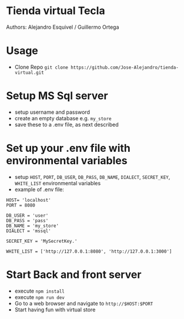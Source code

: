 # Tienda virtual Tecla
Authors: Alejandro Esquivel / Guillermo Ortega

# Usage
* Clone Repo `git clone https://github.com/Jose-Alejandro/tienda-virtual.git`

# Setup MS Sql server
* setup username and password
* create an empty database e.g.
``` my_store ```
* save these to a .env file, as next described

# Set up your .env file with environmental variables
*  setup ``` HOST ```, ```PORT```, ```DB_USER```, ```DB_PASS```, ``` DB_NAME ```, ``` DIALECT ```, ``` SECRET_KEY ```, ``` WHITE_LIST ``` environmental variables
* example of .env file:

```
HOST= 'localhost'
PORT = 8080

DB_USER = 'user'
DB_PASS = 'pass'
DB_NAME = 'my_store'
DIALECT = 'mssql'

SECRET_KEY = 'MySecretKey.'

WHITE_LIST = ['http://127.0.0.1:8080', 'http://127.0.0.1:3000']
```

# Start Back and front server
* execute `npm install`
* execute `npm run dev`
* Go to a web browser and navigate to ```http://$HOST:$PORT```
* Start having fun with virtual store
